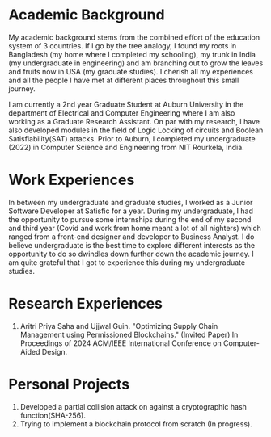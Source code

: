 # Academic Background
My academic background stems from the combined effort of the education system of 3 countries. If I go by the tree analogy, I found my roots in Bangladesh (my home where I completed my schooling), my trunk in India (my undergraduate in engineering) and am branching out to grow the leaves and fruits now in USA (my graduate studies). I cherish all my experiences and all the people I have met at different places throughout this small journey.

I am currently a 2nd year Graduate Student at Auburn University in the department of Electrical and Computer Engineering where I am 
also working as a Graduate Research Assistant. On par with my research, I have also developed modules in the field of Logic Locking of
circuits and Boolean Satisfiability(SAT) attacks. Prior to Auburn, I completed my undergraduate (2022) in Computer Science and Engineering from NIT Rourkela, India. 

# Work Experiences

In between my undergraduate and graduate studies, I worked as a Junior Software Developer at Satisfic for a year. During my undergraduate, I had the opportunity to pursue some internships during the end of my second and third year (Covid and work from home meant a lot of all nighters) which ranged from a front-end designer and developer to Business Analyst. I do believe undergraduate is the best time to explore different interests as the opportunity to do so dwindles down further down the academic journey. I am quite grateful that I got to experience this during my undergraduate studies.

# Research Experiences

1. Aritri Priya Saha and Ujjwal Guin. "Optimizing Supply Chain Management using Permissioned Blockchains."
(Invited Paper) In Proceedings of 2024 ACM/IEEE International Conference on Computer-Aided Design.

# Personal Projects

1. Developed a partial collision attack on against a cryptographic hash function(SHA-256).
2. Trying to implement a blockchain protocol from scratch (In progress). 




